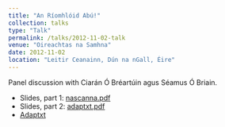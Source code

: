 ```yaml
---
title: "An Ríomhlóid Abú!"
collection: talks
type: "Talk"
permalink: /talks/2012-11-02-talk
venue: "Oireachtas na Samhna"
date: 2012-11-02
location: "Leitir Ceanainn, Dún na nGall, Éire"
---
```


Panel discussion with Ciarán Ó Bréartúin agus Séamus Ó Briain.

* Slides, part 1: [nascanna.pdf](/files/nascanna.pdf)
* Slides, part 2: [adaptxt.pdf](/files/adaptxt.pdf)
* [Adaptxt](/software/2012-11-02-software)
